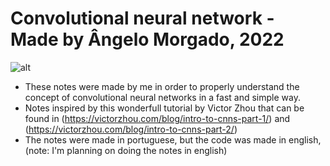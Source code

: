 # Convolutional neural network - Made by Ângelo Morgado, 2022
![alt](https://cdn.pixabay.com/photo/2018/06/27/12/55/artificial-neural-network-3501528_960_720.png)
  - These notes were made by me in order to properly understand the concept of convolutional neural networks in a fast and simple way.
  - Notes inspired by this wonderfull tutorial by Victor Zhou that can be found in (https://victorzhou.com/blog/intro-to-cnns-part-1/) and (https://victorzhou.com/blog/intro-to-cnns-part-2/)
  - The notes were made in portuguese, but the code was made in english, (note: I'm planning on doing the notes in english)